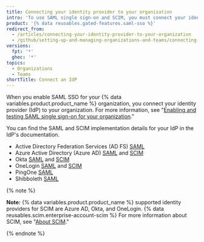 ```yaml
---
title: Connecting your identity provider to your organization
intro: 'To use SAML single sign-on and SCIM, you must connect your identity provider to your {% data variables.product.product_name %} organization.'
product: '{% data reusables.gated-features.saml-sso %}'
redirect_from:
  - /articles/connecting-your-identity-provider-to-your-organization
  - /github/setting-up-and-managing-organizations-and-teams/connecting-your-identity-provider-to-your-organization
versions:
  fpt: '*'
  ghec: '*'
topics:
  - Organizations
  - Teams
shortTitle: Connect an IdP
---
```


When you enable SAML SSO for your {% data variables.product.product_name %} organization, you connect your identity provider (IdP) to your organization. For more information, see "[Enabling and testing SAML single sign-on for your organization](/organizations/managing-saml-single-sign-on-for-your-organization/enabling-and-testing-saml-single-sign-on-for-your-organization)."

You can find the SAML and SCIM implementation details for your IdP in the IdP's documentation.
- Active Directory Federation Services (AD FS) [SAML](https://docs.microsoft.com/windows-server/identity/active-directory-federation-services)
- Azure Active Directory (Azure AD) [SAML](https://docs.microsoft.com/azure/active-directory/active-directory-saas-github-tutorial) and [SCIM](https://docs.microsoft.com/azure/active-directory/active-directory-saas-github-provisioning-tutorial)
- Okta [SAML](http://saml-doc.okta.com/SAML_Docs/How-to-Configure-SAML-2.0-for-Github-com.html) and [SCIM](http://developer.okta.com/standards/SCIM/)
- OneLogin [SAML](https://onelogin.service-now.com/support?id=kb_article&sys_id=2929ddcfdbdc5700d5505eea4b9619c6) and [SCIM](https://onelogin.service-now.com/support?id=kb_article&sys_id=5aa91d03db109700d5505eea4b96197e)
- PingOne [SAML](https://support.pingidentity.com/s/marketplace-integration/a7i1W0000004ID3QAM/github-connector)
- Shibboleth [SAML](https://wiki.shibboleth.net/confluence/display/IDP30/Home)

{% note %}

**Note:** {% data variables.product.product_name %} supported identity providers for SCIM are Azure AD, Okta, and OneLogin. {% data reusables.scim.enterprise-account-scim %} For more information about SCIM, see "[About SCIM](/organizations/managing-saml-single-sign-on-for-your-organization/about-scim)."

{% endnote %}
